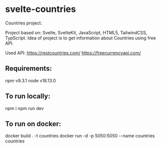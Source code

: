 # svelte-countries

Countries project.

Project based on: Svelte, SvelteKit, JavaScript, HTML5, TailwindCSS, TypScript.
Idea of project is to get information about Countries using free API.

Used API:
https://restcountries.com/
https://freecurrencyapi.com/

## Requirements:

npm v9.3.1
node v18.13.0

## To run locally:

npm i
npm run dev

## To run on docker:

docker build . -t countries
docker run -d -p 5050:5050 --name countries countries
